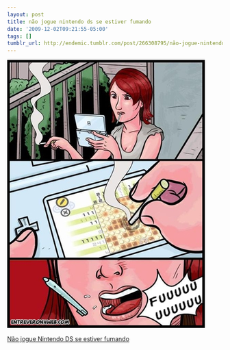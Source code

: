 ```yaml
---
layout: post
title: não jogue nintendo ds se estiver fumando
date: '2009-12-02T09:21:55-05:00'
tags: []
tumblr_url: http://endemic.tumblr.com/post/266308795/não-jogue-nintendo-ds-se-estiver-fumando
---
```

 ![](/tumblr_files/tumblr_kp49wjnolD1qzl1uyo1_500.jpg)  

[Não jogue Nintendo DS se estiver fumando](http://www.entreveronaweb.com/2009/08/nao-jogue-nintendo-ds-se-estiver.html)

